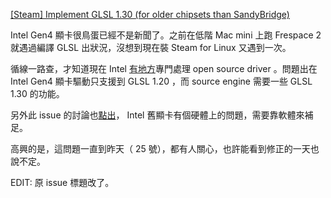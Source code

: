 [[Steam] Implement GLSL 1.30 (for older chipsets than SandyBridge)](https://bugs.freedesktop.org/show_bug.cgi?id=59187)

Intel Gen4 顯卡很鳥蛋已經不是新聞了。之前在低階 Mac mini 上跑 Frespace 2 就遇過編譯 GLSL 出狀況，沒想到現在裝 Steam for Linux 又遇到一次。

循線一路查，才知道現在 Intel [有地方](https://01.org/linuxgraphics/)專門處理 open source driver 。問題出在 Intel Gen4 顯卡驅動只支援到 GLSL 1.20 ，而 source engine 需要一些 GLSL 1.30 的功能。

另外此 issue 的討論也[點出](https://bugs.freedesktop.org/show_bug.cgi?id=59187#c8)， Intel 舊顯卡有個硬體上的問題，需要靠軟體來補足。

高興的是，這問題一直到昨天（ 25 號），都有人關心，也許能看到修正的一天也說不定。

EDIT: 原 issue 標題改了。

